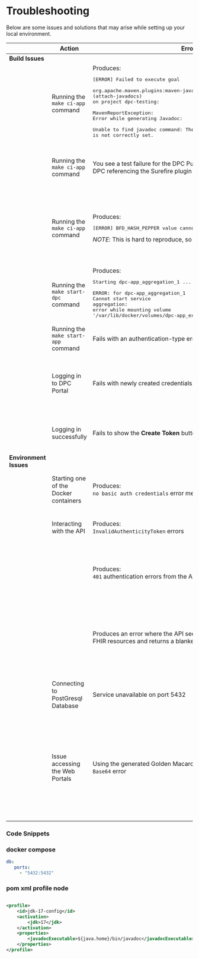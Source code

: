 # Troubleshooting

Below are some issues and solutions that may arise while setting up your local environment.

|                        | Action                                   | Error                                                                                                                                                                                                                                                                                                                                     | Comment                                                                                                                                                                         | Snippet                                           |
|------------------------|------------------------------------------|-------------------------------------------------------------------------------------------------------------------------------------------------------------------------------------------------------------------------------------------------------------------------------------------------------------------------------------------|---------------------------------------------------------------------------------------------------------------------------------------------------------------------------------|---------------------------------------------------|
| **Build Issues**       |                                          |                                                                                                                                                                                                                                                                                                                                           |                                                                                                                                                                                 |                                                   |
|                        | Running the ```make ci-app``` command    | Produces:  <br/><pre>[ERROR] Failed to execute goal  <br/>org.apache.maven.plugins:maven-javadoc-plugin:3.2.0:jar (attach-javadocs)  <br/>on project dpc-testing:    <br/>MavenReportException: <br/>Error while generating Javadoc: <br/>Unable to find javadoc command: The environment variable JAVA_HOME is not correctly set. </pre> | Add the following to the project's `pom.xml`  file.                                                                                                                             | [pom profile snippet](#pom-xml-profile-node)      |
|                        | Running the ```make ci-app``` command    | You see a test failure for the DPC Public API Service <br/>DPC referencing the Surefire plugin and a terminated VM.                                                                                                                                                                                                                       | This is a known issue and the test error **WILL NOT** stop you from being able to run the DPC application locally.                                                              |                                                   |
|                        | Running the ```make ci-app``` command    | Produces:  <br/><pre>[ERROR] BFD_HASH_PEPPER value cannot be found </pre> *NOTE*: This is hard to reproduce, so the wording may be different.                                                                                                                                                                                             | Check the `BFD_HASH_PEPPER` values from the decrypted files are present. Restart the build process. One dev had succes restarting the IDE before restaring the build process.   |                                                   |
|                        | Running the ```make start-dpc``` command | Produces:  <br/><pre>Starting dpc-app_aggregation_1 ... error  <br/>ERROR: for dpc-app_aggregation_1  <br/>Cannot start service aggregation: <br/>error while mounting volume '/var/lib/docker/volumes/dpc-app_export-volume/_data':</pre>                                                                                                | This occurred after restarting the local system. Resolved by removing the dpc-aggregation image from Docker                                                                     |                                                   |
|                        | Running the ```make start-app``` command | Fails with an authentication-type error                                                                                                                                                                                                                                                                                                   | Re-run the `make start-app` command                                                                                                                                             |                                                   |
|                        | Logging in to DPC Portal                 | Fails with newly created credentials                                                                                                                                                                                                                                                                                                      | Needed to refresh the cache by running ``` docker exec -it {id} rails dev:cache``` , where ```{id}``` is the Docker Container ID of the **dpc-web:latest** container            |                                                   |
|                        | Logging in successfully                  | Fails to show the **Create Token** button                                                                                                                                                                                                                                                                                                 | This was due to not having proper EUA GitHub access.  [Resolved](DbTables.md) by [manually populating DB tables](DbTables.md#hop)                                           
| **Environment Issues** |                                          |                                                                                                                                                                                                                                                                                                                                           |                                                                                                                                                                                 |                                                   |
|                        | Starting one of the Docker containers    | Produces: <br/>`no basic auth credentials` error message                                                                                                                                                                                                                                                                                  | Re-run the `make ci-app` command in order to pull down the **ECR Docker images** from AWS.                                                                                      |                                                   |
|                        | Interacting with the API                 | Produces:  <br/>`InvalidAuthenticityToken` errors                                                                                                                                                                                                                                                                                         | Run the  `docker exec -it ${container_id}} rails dec:cache` command to turn on caching                                                                                          |                                                   |
|                        |                                          | Produces:  <br/>`401` authentication errors from the API                                                                                                                                                                                                                                                                                  | Ensure you’ve turned off authentication in the API by setting the environment variable `AUTH_DISABLED` to `true` inside the **docker-compose.yml** file              |                                                   |
|                        |                                          | Produces an error where the API seems to reject all <br/>FHIR resources and returns a blanket `500`error                                                                                                                                                                                                                                       | Tail the Attribution Service docker logs by running `docker logs -f container_id`. If you see the following error, you need to seed your local database by running make seed-db. |                                                   |
|                        | Connecting to PostGresql Database        | Service unavailable on port 5432                                                                                                                                                                                                                                                                                                          | Ensure that this code snippet is included in your **docker-compose.portals.yml** file:                                                                                          | [docker-compose.portals snippet](#docker-compose)  |
| | Issue accessing the Web Portals | Using the generated Golden Macaroon may produce an ```Invalid Base64``` error |    This is due to an additional ```%``` character added to the Macaroon in the console . This seems to be a MacOs issue, as it doesn't happen in Windows' WSL2 environment, not clear as to why. To address this, simply copy the Macaroon __without__ the last ```%``` character.    



### Code Snippets

### docker compose
```yaml
db:
   ports:
     - "5432:5432"
```
### pom xml profile node
```xml

<profile>
    <id>jdk-17-config</id>
    <activation>
        <jdk>17</jdk>
    </activation>
    <properties>
        <javadocExecutable>${java.home}/bin/javadoc</javadocExecutable>
    </properties>
</profile>
```
